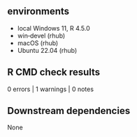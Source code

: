 ## environments
* local Windows 11, R 4.5.0
* win‑devel (rhub)
* macOS (rhub)
* Ubuntu 22.04 (rhub)

## R CMD check results
0 errors | 1 warnings | 0 notes

## Downstream dependencies
None
